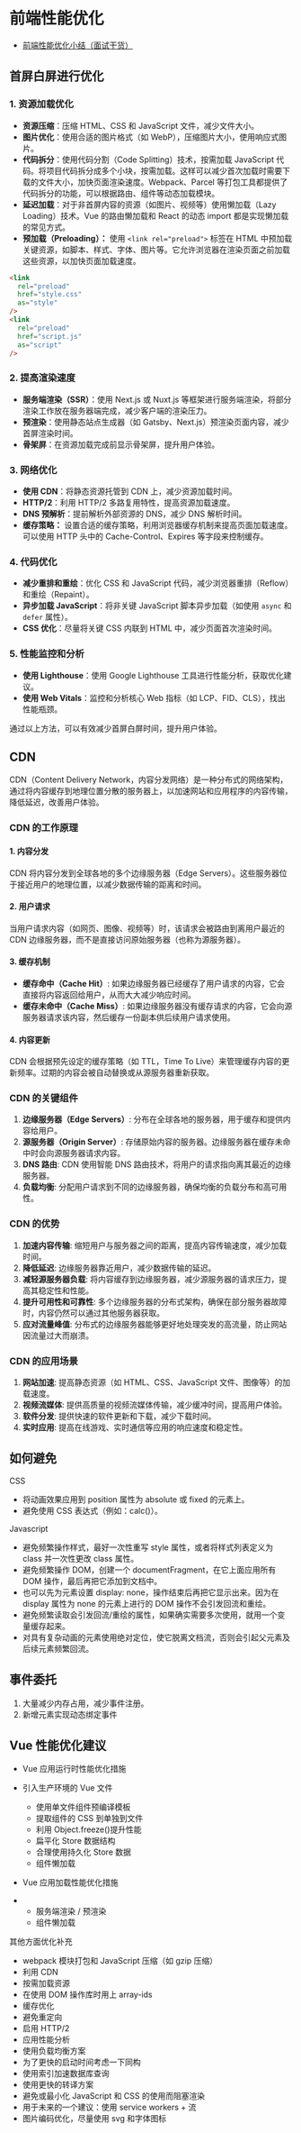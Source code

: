 # 前端性能优化

- [前端性能优化小结（面试干货）](https://zhuanlan.zhihu.com/p/115047733)

## 首屏白屏进行优化

### 1. 资源加载优化

- **资源压缩**：压缩 HTML、CSS 和 JavaScript 文件，减少文件大小。
- **图片优化**：使用合适的图片格式（如 WebP），压缩图片大小，使用响应式图片。
- **代码拆分**：使用代码分割（Code Splitting）技术，按需加载 JavaScript 代码。将项目代码拆分成多个小块，按需加载。这样可以减少首次加载时需要下载的文件大小，加快页面渲染速度。Webpack、Parcel 等打包工具都提供了代码拆分的功能，可以根据路由、组件等动态加载模块。
- **延迟加载**：对于非首屏内容的资源（如图片、视频等）使用懒加载（Lazy Loading）技术。Vue 的路由懒加载和 React 的动态 import 都是实现懒加载的常见方式。
- **预加载（Preloading）：** 使用 `<link rel="preload">` 标签在 HTML 中预加载关键资源，如脚本、样式、字体、图片等。它允许浏览器在渲染页面之前加载这些资源，以加快页面加载速度。

```html
<link
  rel="preload"
  href="style.css"
  as="style"
/>
<link
  rel="preload"
  href="script.js"
  as="script"
/>
```

### 2. 提高渲染速度

- **服务端渲染（SSR）**：使用 Next.js 或 Nuxt.js 等框架进行服务端渲染，将部分渲染工作放在服务器端完成，减少客户端的渲染压力。
- **预渲染**：使用静态站点生成器（如 Gatsby、Next.js）预渲染页面内容，减少首屏渲染时间。
- **骨架屏**：在资源加载完成前显示骨架屏，提升用户体验。

### 3. 网络优化

- **使用 CDN**：将静态资源托管到 CDN 上，减少资源加载时间。
- **HTTP/2**：利用 HTTP/2 多路复用特性，提高资源加载速度。
- **DNS 预解析**：提前解析外部资源的 DNS，减少 DNS 解析时间。
- **缓存策略：** 设置合适的缓存策略，利用浏览器缓存机制来提高页面加载速度。可以使用 HTTP 头中的 Cache-Control、Expires 等字段来控制缓存。

### 4. 代码优化

- **减少重排和重绘**：优化 CSS 和 JavaScript 代码，减少浏览器重排（Reflow）和重绘（Repaint）。
- **异步加载 JavaScript**：将非关键 JavaScript 脚本异步加载（如使用 `async` 和 `defer` 属性）。
- **CSS 优化**：尽量将关键 CSS 内联到 HTML 中，减少页面首次渲染时间。

### 5. 性能监控和分析

- **使用 Lighthouse**：使用 Google Lighthouse 工具进行性能分析，获取优化建议。
- **使用 Web Vitals**：监控和分析核心 Web 指标（如 LCP、FID、CLS），找出性能瓶颈。

通过以上方法，可以有效减少首屏白屏时间，提升用户体验。

## CDN

CDN（Content Delivery Network，内容分发网络）是一种分布式的网络架构，通过将内容缓存到地理位置分散的服务器上，以加速网站和应用程序的内容传输，降低延迟，改善用户体验。

### CDN 的工作原理

#### 1. **内容分发**

CDN 将内容分发到全球各地的多个边缘服务器（Edge Servers）。这些服务器位于接近用户的地理位置，以减少数据传输的距离和时间。

#### 2. **用户请求**

当用户请求内容（如网页、图像、视频等）时，该请求会被路由到离用户最近的 CDN 边缘服务器，而不是直接访问原始服务器（也称为源服务器）。

#### 3. **缓存机制**

- **缓存命中（Cache Hit）**: 如果边缘服务器已经缓存了用户请求的内容，它会直接将内容返回给用户，从而大大减少响应时间。
- **缓存未命中（Cache Miss）**: 如果边缘服务器没有缓存请求的内容，它会向源服务器请求该内容，然后缓存一份副本供后续用户请求使用。

#### 4. **内容更新**

CDN 会根据预先设定的缓存策略（如 TTL，Time To Live）来管理缓存内容的更新频率。过期的内容会被自动替换或从源服务器重新获取。

### CDN 的关键组件

1. **边缘服务器（Edge Servers）**: 分布在全球各地的服务器，用于缓存和提供内容给用户。
2. **源服务器（Origin Server）**: 存储原始内容的服务器。边缘服务器在缓存未命中时会向源服务器请求内容。
3. **DNS 路由**: CDN 使用智能 DNS 路由技术，将用户的请求指向离其最近的边缘服务器。
4. **负载均衡**: 分配用户请求到不同的边缘服务器，确保均衡的负载分布和高可用性。

### CDN 的优势

1. **加速内容传输**: 缩短用户与服务器之间的距离，提高内容传输速度，减少加载时间。
2. **降低延迟**: 边缘服务器靠近用户，减少数据传输的延迟。
3. **减轻源服务器负载**: 将内容缓存到边缘服务器，减少源服务器的请求压力，提高其稳定性和性能。
4. **提升可用性和可靠性**: 多个边缘服务器的分布式架构，确保在部分服务器故障时，内容仍然可以通过其他服务器获取。
5. **应对流量峰值**: 分布式的边缘服务器能够更好地处理突发的高流量，防止网站因流量过大而崩溃。

### CDN 的应用场景

1. **网站加速**: 提高静态资源（如 HTML、CSS、JavaScript 文件、图像等）的加载速度。
2. **视频流媒体**: 提供高质量的视频流媒体传输，减少缓冲时间，提高用户体验。
3. **软件分发**: 提供快速的软件更新和下载，减少下载时间。
4. **实时应用**: 提高在线游戏、实时通信等应用的响应速度和稳定性。

## 如何避免

CSS

- 将动画效果应用到 position 属性为 absolute 或 fixed 的元素上。
- 避免使用 CSS 表达式（例如：calc()）。

Javascript

- 避免频繁操作样式，最好一次性重写 style 属性，或者将样式列表定义为 class 并一次性更改 class 属性。
- 避免频繁操作 DOM，创建一个 documentFragment，在它上面应用所有 DOM 操作，最后再把它添加到文档中。
- 也可以先为元素设置 display: none，操作结束后再把它显示出来。因为在 display 属性为 none 的元素上进行的 DOM 操作不会引发回流和重绘。
- 避免频繁读取会引发回流/重绘的属性，如果确实需要多次使用，就用一个变量缓存起来。
- 对具有复杂动画的元素使用绝对定位，使它脱离文档流，否则会引起父元素及后续元素频繁回流。

## 事件委托

1. 大量减少内存占用，减少事件注册。
2. 新增元素实现动态绑定事件

## Vue 性能优化建议

- Vue 应用运行时性能优化措施

- 引入生产环境的 Vue 文件

  - 使用单文件组件预编译模板
  - 提取组件的 CSS 到单独到文件
  - 利用 Object.freeze()提升性能
  - 扁平化 Store 数据结构
  - 合理使用持久化 Store 数据
  - 组件懒加载

- Vue 应用加载性能优化措施

- - 服务端渲染 / 预渲染
  - 组件懒加载

其他方面优化补充

- webpack 模块打包和 JavaScript 压缩（如 gzip 压缩）
- 利用 CDN
- 按需加载资源
- 在使用 DOM 操作库时用上 array-ids
- 缓存优化
- 避免重定向
- 启用 HTTP/2
- 应用性能分析
- 使用负载均衡方案
- 为了更快的启动时间考虑一下同构
- 使用索引加速数据库查询
- 使用更快的转译方案
- 避免或最小化 JavaScript 和 CSS 的使用而阻塞渲染
- 用于未来的一个建议：使用 service workers + 流
- 图片编码优化，尽量使用 svg 和字体图标
